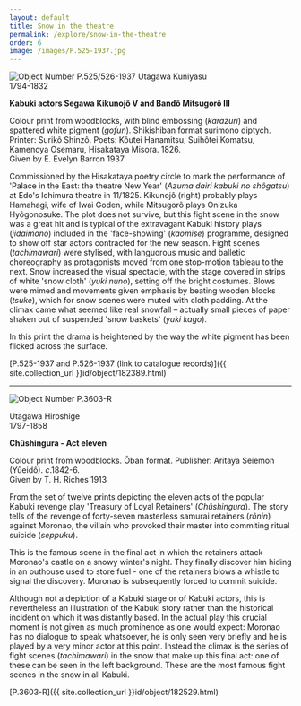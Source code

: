 ```yaml
---
layout: default
title: Snow in the theatre
permalink: /explore/snow-in-the-theatre
order: 6
image: /images/P.525-1937.jpg
---
```


![Object Number P.525/526-1937]({{site.baseurl}}/images/P.525-1937.jpg)
Utagawa Kuniyasu  
1794-1832

**Kabuki actors Segawa Kikunojô V and Bandô Mitsugorô III**  

Colour print from woodblocks, with blind embossing (_karazuri_) and spattered white pigment (_gofun_). Shikishiban format surimono diptych. Printer: Surikô Shinzô. Poets: Kôutei Hanamitsu, Suihôtei Komatsu, Kamenoya Osemaru, Hisakataya Misora. 1826.  
Given by E. Evelyn Barron 1937

Commissioned by the Hisakataya poetry circle to mark the performance of 'Palace in the East: the theatre New Year' (_Azuma dairi kabuki no shôgatsu_) at Edo's Ichimura theatre in 11/1825. Kikunojô (right) probably plays Hamahagi, wife of Iwai Goden, while Mitsugorô plays Onizuka Hyôgonosuke. The plot does not survive, but this fight scene in the snow was a great hit and is typical of the extravagant Kabuki history plays (_jidaimono_) included in the 'face-showing' (_kaomise_) programme, designed to show off star actors contracted for the new season. Fight scenes (_tachimawari_) were stylised, with languorous music and balletic choreography as protagonists moved from one stop-motion tableau to the next. Snow increased the visual spectacle, with the stage covered in strips of white 'snow cloth' (_yuki nuno_), setting off the bright costumes. Blows were mimed and movements given emphasis by beating wooden blocks (_tsuke_), which for snow scenes were muted with cloth padding. At the climax came what seemed like real snowfall – actually small pieces of paper shaken out of suspended 'snow baskets' (_yuki kago_).

In this print the drama is heightened by the way the white pigment has been flicked across the surface.

[P.525-1937 and P.526-1937 (link to catalogue records)]({{ site.collection_url }}id/object/182389.html)

* * *

![Object Number P.3603-R]({{site.baseurl}}/images/P.3603-R.jpg)   

Utagawa Hiroshige  
1797-1858

**Chûshingura - Act eleven**  

Colour print from woodblocks. Ôban format. Publisher: Aritaya Seiemon (Yûeidô). _c_.1842-6.  
Given by T. H. Riches 1913

From the set of twelve prints depicting the eleven acts of the popular Kabuki revenge play 'Treasury of Loyal Retainers' (_Chûshingura_). The story tells of the revenge of forty-seven masterless samurai retainers (_rônin_) against Moronao, the villain who provoked their master into commiting ritual suicide (_seppuku_).

This is the famous scene in the final act in which the retainers attack Moronao's castle on a snowy winter's night. They finally discover him hiding in an outhouse used to store fuel - one of the retainers blows a whistle to signal the discovery. Moronao is subsequently forced to commit suicide.

Although not a depiction of a Kabuki stage or of Kabuki actors, this is nevertheless an illustration of the Kabuki story rather than the historical incident on which it was distantly based. In the actual play this crucial moment is not given as much prominence as one would expect: Moronao has no dialogue to speak whatsoever, he is only seen very briefly and he is played by a very minor actor at this point. Instead the climax is the series of fight scenes (_tachimawari_) in the snow that make up this final act: one of these can be seen in the left background. These are the most famous fight scenes in the snow in all Kabuki.

[P.3603-R]({{ site.collection_url }}id/object/182529.html)
